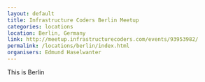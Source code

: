 ```yaml
---
layout: default
title: Infrastructure Coders Berlin Meetup
categories: locations
location: Berlin, Germany
link: http://meetup.infrastructurecoders.com/events/93953982/
permalink: /locations/berlin/index.html
organisers: Edmund Haselwanter
---
```

This is Berlin
